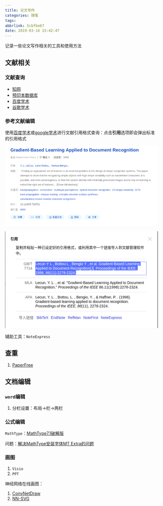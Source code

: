 ```yaml
---
title: 论文写作
categories: 随笔
tags: 
abbrlink: 5cbfbe67
date: 2019-03-16 15:42:47
---
```


记录一些论文写作相关的工具和使用方法

## 文献相关

### 文献查询

* [知网](http://www.cnki.net/)
* [预印本数据库](arxiv.org)
* [百度学术](http://xueshu.baidu.com/)
* [谷歌学术](http://ac.scmor.com/)

### 参考文献编辑

使用[百度学术](http://xueshu.baidu.com/)或[google学术](https://scholar.google.com/)进行文献引用格式查询：点击**引用**选项即会弹出标准的引用格式

![](/imgs/论文写作/LeNet-5.png)

![](/imgs/论文写作/LeNet-5-Ref.png)

辅助工具：`NoteExpress`

## 查重

1. [PaperFree](http://www.paperfree.cn/)

## 文档编辑

### `word`编辑

1. 分栏设置：布局->栏->两栏

### 公式编辑

`MathType`：[MathType7.1破解版](http://www.xue51.com/soft/9446.html)

问题：[解决MathType安装字体MT Extra的问题](https://jingyan.baidu.com/article/90bc8fc8565484f653640ccc.html)

### 画图

1. `Visio`
2. `PPT`

神经网络在线画图：

1. [ConvNetDraw](https://cbovar.github.io/ConvNetDraw/)
2. [NN-SVG](http://alexlenail.me/NN-SVG/LeNet.html)